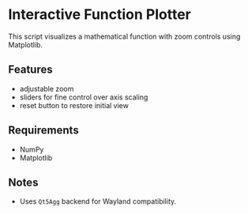 # Interactive Function Plotter

This script visualizes a mathematical function with zoom controls using Matplotlib.

## Features
- adjustable zoom
- sliders for fine control over axis scaling
- reset button to restore initial view

## Requirements
- NumPy
- Matplotlib

## Notes
- Uses `Qt5Agg` backend for Wayland compatibility.
